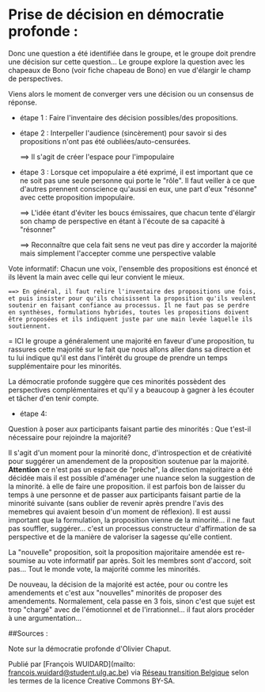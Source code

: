 # Prise de décision en démocratie profonde : 

Donc une question a été identifiée dans le groupe, et le groupe doit prendre une décision sur cette question... Le groupe explore la question avec les chapeaux de Bono (voir fiche chapeau de Bono) en vue d'élargir le champ de perspectives.

Viens alors le moment de converger vers une décision ou un consensus de réponse.

+ étape 1 : Faire l'inventaire des décision possibles/des propositions.

+ étape 2 : Interpeller l'audience (sincèrement) pour savoir si des propositions n'ont pas été oubliées/auto-censurées.
    
     ==> Il s'agit de créer l'espace pour l'impopulaire

+ étape 3 : Lorsque cet impopulaire a été exprimé, il est important que ce ne soit pas une seule personne qui porte le "rôle". Il faut veiller à ce que d'autres prennent conscience qu'aussi en eux, une part d'eux "résonne" avec cette proposition impopulaire.
   
    ==> L'idée étant d'éviter les boucs émissaires, que chacun tente d'élargir son champ de perspective en étant à l'écoute de sa capacité à "résonner"
   
    ==> Reconnaître que cela fait sens ne veut pas dire y accorder la majorité mais simplement l'accepter comme une perspective valable

Vote informatif: Chacun une voix, l'ensemble des propositions est énoncé et ils lêvent la main avec celle qui leur convient le mieux.
    
    ==> En général, il faut relire l'inventaire des propositions une fois, et puis insister pour qu'ils choisissent la proposition qu'ils veulent soutenir en faisant confiance au processus. Il ne faut pas se perdre en synthèses, formulations hybrides, toutes les propositions doivent être proposées et ils indiquent juste par une main levée laquelle ils soutiennent.
= ICI le groupe a généralement une majorité en faveur d'une proposition, tu rassures cette majorité sur le fait que nous allons aller dans sa direction et tu lui indique qu'il est dans l'intérêt du groupe de prendre un temps supplémentaire pour les minorités. 

La démocratie profonde suggère que ces minorités possèdent des perspectives complémentaires et qu'il y a beaucoup à gagner à les écouter et tâcher d'en tenir compte.

+ étape 4: 

Question à poser aux participants faisant partie des minorités : Que t'est-il nécessaire pour rejoindre la majorité?

Il s'agit d'un moment pour la minorité donc, d'introspection et de créativité pour suggérer un amendement de la proposition soutenue par la majorité. **Attention** ce n'est pas un espace de "prêche", la direction majoritaire a été décidée mais il est possible d'aménager une nuance selon la suggestion de la minorité. à elle de faire une proposition. il est parfois bon de laisser du temps à une personne et de passer aux participants faisant partie de la minorité suivante (sans oublier de revenir après prendre l'avis des memebres qui avaient besoin d'un moment de réflexion). Il est aussi important que la formulation, la proposition vienne de la minorité... il ne faut pas souffler, suggérer... c'est un processus constructeur d'affirmation de sa perspective et de la manière de valoriser la sagesse qu'elle contient.

La "nouvelle" proposition, soit la proposition majoritaire amendée est re-soumise au vote informatif par après. Soit les membres sont d'accord, soit pas... Tout le monde vote, la majorité comme les minorités. 

De nouveau, la décision de la majorité est actée, pour ou contre les amendements et c'est aux "nouvelles" minorités de proposer des amendements. Normalement, cela passe en 3 fois, sinon c'est que sujet est trop "chargé" avec de l'émotionnel et de l'irrationnel... il faut alors procéder à une argumentation...

##Sources : 

Note sur la démocratie profonde d'Olivier Chaput. 

Publié par [François WUIDARD](mailto: francois.wuidard@student.ulg.ac.be) via [Réseau transition Belgique]( http://www.reseautransition.be/) selon les termes de la licence Creative Commons BY-SA. 

